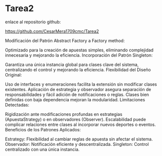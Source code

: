 # Tarea2

enlace al repositorio github:

https://github.com/CesarMera1709cmc/Tarea2


Modificación del Patrón Abstract Factory a Factory method:

Optimizado para la creación de apuestas simples, eliminando complejidad innecesaria y mejorando la eficiencia.
Incorporación del Patrón Singleton:

Garantiza una única instancia global para clases clave del sistema, centralizando el control y mejorando la eficiencia.
Flexibilidad del Diseño Original:

Uso de interfaces y enumeraciones facilita la extensión sin modificar clases existentes.
Aplicación de estrategia y observador asegura separación de responsabilidades y fácil adición de notificaciones o reglas.
Clases bien definidas con baja dependencia mejoran la modularidad.
Limitaciones Detectadas:

Rigidización ante modificaciones profundas en estrategias (ApuestaStrategy) o en observadores (Observer).
Escalabilidad puede complicar relaciones entre clases al incorporar nuevos deportes o eventos.
Beneficios de los Patrones Aplicados:

Estrategy: Flexibilidad al cambiar reglas de apuesta sin afectar el sistema.
Observador: Notificación eficiente y descentralizada.
Singleton: Control centralizado con una única instancia.
